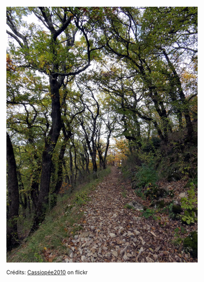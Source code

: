 ![Eloïse](/images/2022-05-26.jpg)

Crédits: [Cassiopée2010](https://www.flickr.com/people/cmoi30/) on flickr